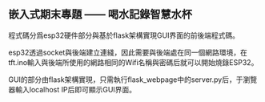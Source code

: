 ## 嵌入式期末專題 —— 喝水記錄智慧水杯

程式碼分爲esp32硬件部分與基於flask架構實現GUI界面的前後端程式碼。

esp32透過socket與後端建立連綫，因此需要與後端處在同一個網路環境，在tft.ino輸入與後端所使用的網路相同的Wifi名稱與密碼后就可以開始燒錄ESP32。

GUI的部分由flask架構實現，只需執行flask_webpage中的server.py后，于瀏覽器輸入localhost IP后即可顯示GUI界面。


